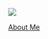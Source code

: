![](https://github-readme-stats.vercel.app/api/top-langs?username=SnubbyOWO&layout=compact&langs_count=10&theme=tokyonight)

[About Me](https://snubbyowo.github.io/)
